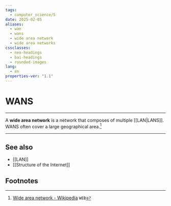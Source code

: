 ```yaml
---
tags:
  - computer_science/5
date: 2025-02-05
aliases:
  - wan
  - wans
  - wide area network
  - wide area networks
cssclasses:
  - neo-headings
  - bai-headings
  - rounded-images
lang:
  - en
properties-ver: "1.1"
---
```

# WANS

***
A **wide area network** is a network that composes of multiple [[LAN|LANS]]. WANS often cover a large geographical area.[^1]

***
## See also
- [[LAN]]
- [[Structure of the Internet]]
## Footnotes
[^1]: [Wide area network - Wikipedia](https://en.wikipedia.org/wiki/Wide_area_network) `WEB`
